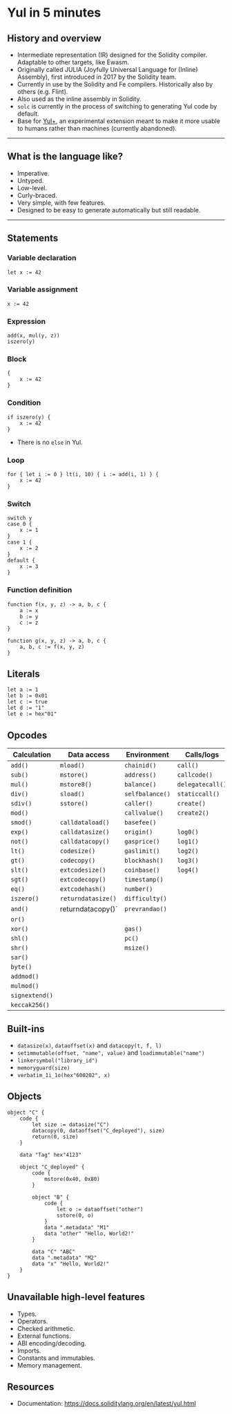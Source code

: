 # Yul in 5 minutes

## History and overview
- Intermediate representation (IR) designed for the Solidity compiler.
    Adaptable to other targets, like Ewasm.
- Originally called JULIA (Joyfully Universal Language for (Inline) Assembly), first introduced in 2017 by the Solidity team.
- Currently in use by the Solidity and Fe compilers. Historically also by others (e.g. Flint).
- Also used as the inline assembly in Solidity.
- `solc` is currently in the process of switching to generating Yul code by default.
- Base for [Yul+](https://yulp.fuel.sh), an experimental extension meant to make it more usable to humans rather than machines (currently abandoned).

----

## What is the language like?
- Imperative.
- Untyped.
- Low-level.
- Curly-braced.
- Very simple, with few features.
- Designed to be easy to generate automatically but still readable.

----

## Statements
### Variable declaration
```yul
let x := 42
```

### Variable assignment
```yul
x := 42
```

### Expression
```yul
add(x, mul(y, z))
iszero(y)
```

### Block
```yul
{
    x := 42
}
```

### Condition
```yul
if iszero(y) {
    x := 42
}
```
- There is no `else` in Yul.

### Loop
```yul
for { let i := 0 } lt(i, 10) { i := add(i, 1) } {
    x := 42
}
```

### Switch
```yul
switch y
case 0 {
    x := 1
}
case 1 {
    x := 2
}
default {
    x := 3
}
```

### Function definition
```yul
function f(x, y, z) -> a, b, c {
    a := x
    b := y
    c := z
}

function g(x, y, z) -> a, b, c {
    a, b, c := f(x, y, z)
}
```

## Literals
```yul
let a := 1
let b := 0x01
let c := true
let d := "1"
let e := hex"01"
```

## Opcodes

| Calculation    | Data access        | Environment     | Calls/logs       | Control flow     |
|----------------|--------------------|-----------------|------------------|------------------|
| `add()`        | `mload()`          | `chainid()`     | `call()`         | `return()`       |
| `sub()`        | `mstore()`         | `address()`     | `callcode()`     | `stop()`         |
| `mul()`        | `mstore8()`        | `balance()`     | `delegatecall()` | `revert()`       |
| `div()`        | `sload()`          | `selfbalance()` | `staticcall()`   | `selfdestruct()` |
| `sdiv()`       | `sstore()`         | `caller()`      | `create()`       | `invalid()`      |
| `mod()`        |                    | `callvalue()`   | `create2()`      |                  |
| `smod()`       | `calldataload()`   | `basefee()`     |                  | `pop()`          |
| `exp()`        | `calldatasize()`   | `origin()`      | `log0()`         |                  |
| `not()`        | `calldatacopy()`   | `gasprice()`    | `log1()`         |                  |
| `lt()`         | `codesize()`       | `gaslimit()`    | `log2()`         |                  |
| `gt()`         | `codecopy()`       | `blockhash()`   | `log3()`         |                  |
| `slt()`        | `extcodesize()`    | `coinbase()`    | `log4()`         |                  |
| `sgt()`        | `extcodecopy()`    | `timestamp()`   |                  |                  |
| `eq()`         | `extcodehash()`    | `number()`      |                  |                  |
| `iszero()`     | `returndatasize()` | `difficulty()`  |                  |                  |
| `and()`        |  returndatacopy()` | `prevrandao()`  |                  |                  |
| `or()`         |                    |                 |                  |                  |
| `xor()`        |                    | `gas()`         |                  |                  |
| `shl()`        |                    | `pc()`          |                  |                  |
| `shr()`        |                    | `msize()`       |                  |                  |
| `sar()`        |                    |                 |                  |                  |
| `byte()`       |                    |                 |                  |                  |
| `addmod()`     |                    |                 |                  |                  |
| `mulmod()`     |                    |                 |                  |                  |
| `signextend()` |                    |                 |                  |                  |
| `keccak256()`  |                    |                 |                  |                  |

## Built-ins
- `datasize(x)`, `dataoffset(x)` and `datacopy(t, f, l)`
- `setimmutable(offset, "name", value)` and `loadimmutable("name")`
- `linkersymbol("library_id")`
- `memoryguard(size)`
- `verbatim_1i_1o(hex"600202", x)`

## Objects
```yul
object "C" {
    code {
        let size := datasize("C")
        datacopy(0, dataoffset("C_deployed"), size)
        return(0, size)
    }

    data "Tag" hex"4123"

    object "C_deployed" {
        code {
            mstore(0x40, 0x80)
        }

        object "B" {
            code {
                let o := dataoffset("other")
                sstore(0, o)
            }
            data ".metadata" "M1"
            data "other" "Hello, World2!"
        }

        data "C" "ABC"
        data ".metadata" "M2"
        data "x" "Hello, World2!"
    }
}
```

## Unavailable high-level features
- Types.
- Operators.
- Checked arithmetic.
- External functions.
- ABI encoding/decoding.
- Imports.
- Constants and immutables.
- Memory management.


## Resources
- Documentation: https://docs.soliditylang.org/en/latest/yul.html
